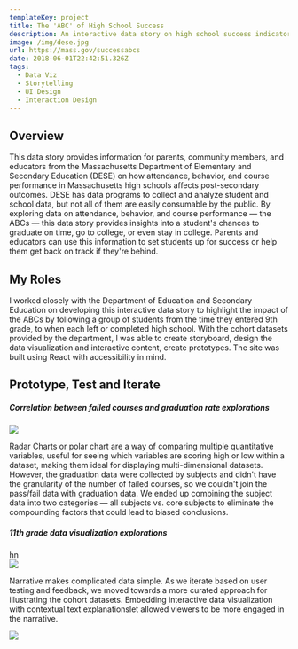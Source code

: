 ```yaml
---
templateKey: project
title: The 'ABC' of High School Success
description: An interactive data story on high school success indicators
image: /img/dese.jpg
url: https://mass.gov/successabcs
date: 2018-06-01T22:42:51.326Z
tags:
  - Data Viz
  - Storytelling
  - UI Design
  - Interaction Design
---
```

## Overview

This data story provides information for parents, community members, and educators from the Massachusetts Department of Elementary and Secondary Education (DESE) on how attendance, behavior, and course performance in Massachusetts high schools affects post-secondary outcomes. DESE has data programs to collect and analyze student and school data, but not all of them are easily consumable by the public.  By exploring data on attendance, behavior, and course performance — the ABCs — this data story provides insights into a student's chances to graduate on time, go to college, or even stay in college. Parents and educators can use this information to set students up for success or help them get back on track if they're behind.

## My Roles

I worked closely with the Department of Education and Secondary Education on developing this interactive data story to highlight the impact of the ABCs by following a group of students from the time they entered 9th grade, to when each left or completed high school. With the cohort datasets provided by the department, I was able to create storyboard, design the data visualization and interactive content, create prototypes. The site was built using React with accessibility in mind.

## Prototype, Test and Iterate

##### Correlation between failed courses and graduation rate explorations
![](/img/dese-iterations-failed-courses.png)

Radar Charts or polar chart are a way of comparing multiple quantitative variables, useful for seeing which variables are scoring high or low within a dataset, making them ideal for displaying multi-dimensional datasets. 
However, the graduation data were collected by subjects and didn't have the granularity of the number of failed courses, so we couldn't join the pass/fail data with graduation data. 
We ended up combining the subject data into two categories — all subjects vs. core subjects to eliminate the compounding factors that could lead to biased conclusions.

##### 11th grade data visualization explorations
 hn    
![](/img/dese-iterations-11th-grade.png)

Narrative makes complicated data simple. As we iterate based on user testing and feedback, we moved towards a more curated approach for illustrating the cohort datasets. Embedding interactive data visualization with contextual text explanationslet allowed viewers to be more engaged in the narrative. 

![](/img/dese-11th-grade-final.gif)






